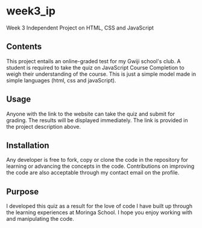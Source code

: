 # week3_ip
Week 3 Independent Project on HTML, CSS and JavaScript
## Contents
This project entails an online-graded test for my Gwiji school's club. A student is required to take the quiz on JavaScript Course Completion to weigh their understanding of the course.
This is just a simple model made in simple languages (html, css and javaScript).
## Usage
Anyone with the link to the website can take the quiz and submit for grading. The results will be displayed immediately. The link is provided in the project description above.
## Installation
Any developer is free to fork, copy or clone the code in the repository for learning or advancing the concepts in the code. Contributions on improving the code are also acceptable through my contact email on the profile.
## Purpose
I developed this quiz as a result for the love of code I have built up through the learning experiences at Moringa School. I hope you enjoy working with and manipulating the code.
